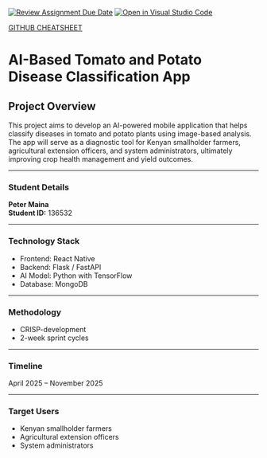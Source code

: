 [![Review Assignment Due Date](https://classroom.github.com/assets/deadline-readme-button-22041afd0340ce965d47ae6ef1cefeee28c7c493a6346c4f15d667ab976d596c.svg)](https://classroom.github.com/a/fY9FAi32)
[![Open in Visual Studio Code](https://classroom.github.com/assets/open-in-vscode-2e0aaae1b6195c2367325f4f02e2d04e9abb55f0b24a779b69b11b9e10269abc.svg)](https://classroom.github.com/online_ide?assignment_repo_id=19909071&assignment_repo_type=AssignmentRepo)

[GITHUB CHEATSHEET](https://philomatics.com/git-cheatsheet-release)

# AI-Based Tomato and Potato Disease Classification App

## Project Overview

This project aims to develop an AI-powered mobile application that helps classify diseases in tomato and potato plants using image-based analysis. The app will serve as a diagnostic tool for Kenyan smallholder farmers, agricultural extension officers, and system administrators, ultimately improving crop health management and yield outcomes.

---

### Student Details
**Peter Maina**  
**Student ID:** 136532

---

### Technology Stack

- Frontend: React Native  
- Backend: Flask / FastAPI  
- AI Model: Python with TensorFlow  
- Database: MongoDB  

---

### Methodology

- CRISP-development  
- 2-week sprint cycles

---

### Timeline

April 2025 – November 2025

---

### Target Users

- Kenyan smallholder farmers  
- Agricultural extension officers  
- System administrators  

